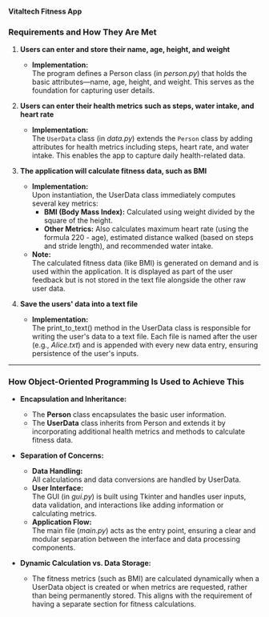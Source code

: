 #### Vitaltech Fitness App

### Requirements and How They Are Met

1. **Users can enter and store their name, age, height, and weight**
   - **Implementation:**  
     The program defines a Person class (in *person.py*) that holds the basic attributes—name, age, height, and weight. This serves as the foundation for capturing user details.

2. **Users can enter their health metrics such as steps, water intake, and heart rate**
   - **Implementation:**  
     The `UserData` class (in *data.py*) extends the `Person` class by adding attributes for health metrics including steps, heart rate, and water intake. This enables the app to capture daily health-related data.

3. **The application will calculate fitness data, such as BMI**
   - **Implementation:**  
     Upon instantiation, the UserData class immediately computes several key metrics:
     - **BMI (Body Mass Index):** Calculated using weight divided by the square of the height.
     - **Other Metrics:** Also calculates maximum heart rate (using the formula 220 - age), estimated distance walked (based on steps and stride length), and recommended water intake.
   - **Note:**  
     The calculated fitness data (like BMI) is generated on demand and is used within the application. It is displayed as part of the user feedback but is not stored in the text file alongside the other raw user data.

4. **Save the users' data into a text file**
   - **Implementation:**  
     The print_to_text() method in the UserData class is responsible for writing the user's data to a text file. Each file is named after the user (e.g., *Alice.txt*) and is appended with every new data entry, ensuring persistence of the user's inputs.

---

### How Object-Oriented Programming Is Used to Achieve This

- **Encapsulation and Inheritance:**  
  - The **Person** class encapsulates the basic user information.  
  - The **UserData** class inherits from Person and extends it by incorporating additional health metrics and methods to calculate fitness data.
  
- **Separation of Concerns:**  
  - **Data Handling:**  
    All calculations and data conversions are handled by UserData.  
  - **User Interface:**  
    The GUI (in *gui.py*) is built using Tkinter and handles user inputs, data validation, and interactions like adding information or calculating metrics.
  - **Application Flow:**  
    The main file (*main.py*) acts as the entry point, ensuring a clear and modular separation between the interface and data processing components.
  
- **Dynamic Calculation vs. Data Storage:**  
  - The fitness metrics (such as BMI) are calculated dynamically when a UserData object is created or when metrics are requested, rather than being permanently stored. This aligns with the requirement of having a separate section for fitness calculations.
